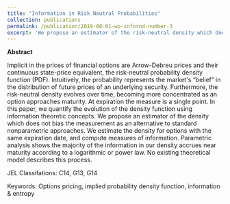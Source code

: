 ```yaml
---
title: "Information in Risk Neutral Probabilities"
collection: publications
permalink: /publication/2019-08-01-wp-infornd-number-3
excerpt: 'We propose an estimator of the risk-neutral density which does not bias the measurement as an alternative to standard nonparametric approaches. We estimate the density for options with the same expiration date, and compute measures of information. Parametric analysis shows the majority of the information in our density accrues near maturity according to a logarithmic or power law. No existing theoretical model describes this process.'
---
```


**Abstract**

Implicit in the prices of financial options are Arrow-Debreu prices and their continuous state-price equivalent, the risk-neutral probability density function (PDF). Intuitively, the probability represents the market's “belief” in the distribution of future prices of an underlying security. Furthermore, the risk-neutral density evolves over time, becoming more concentrated as an option approaches maturity. At expiration the measure is a single point. In this paper, we quantify the evolution of the density function using information theoretic concepts. We propose an estimator of the density which does not bias the measurement as an alternative to standard nonparametric approaches. We estimate the density for options with the same expiration date, and compute measures of information. Parametric analysis shows the majority of the information in our density accrues near maturity according to a logarithmic or power law. No existing theoretical model describes this process.

JEL Classifations: C14, G13, G14

Keywords: Options pricing, implied probability density function, information & entropy

